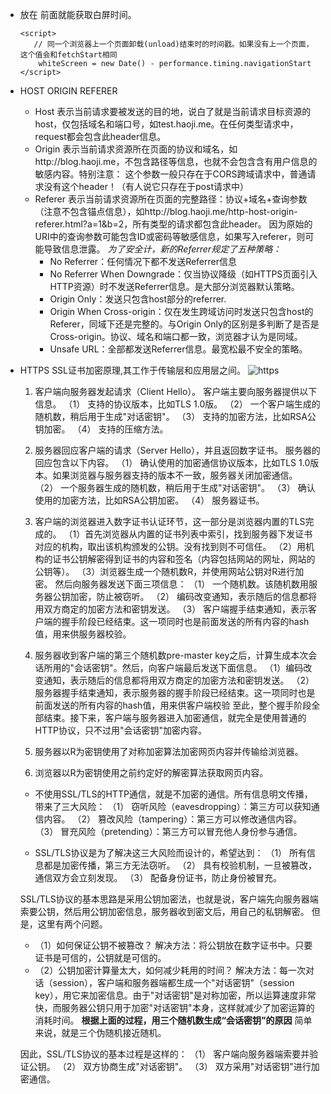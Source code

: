 - 放在 </head> 前面就能获取白屏时间。
  ```
  <script>
     // 同一个浏览器上一个页面卸载(unload)结束时的时间戳。如果没有上一个页面，这个值会和fetchStart相同
      whiteScreen = new Date() - performance.timing.navigationStart
  </script>
  ```

- HOST ORIGIN REFERER
  - Host
   表示当前请求要被发送的目的地，说白了就是当前请求目标资源的host，仅包括域名和端口号，如test.haoji.me。在任何类型请求中，request都会包含此header信息。
  - Origin
   表示当前请求资源所在页面的协议和域名，如http://blog.haoji.me，不包含路径等信息，也就不会包含含有用户信息的敏感内容。特别注意：
   这个参数一般只存在于CORS跨域请求中，普通请求没有这个header！（有人说它只存在于post请求中）
  - Referer
   表示当前请求资源所在页面的完整路径：协议+域名+查询参数（注意不包含锚点信息），如http://blog.haoji.me/http-host-origin-referer.html?a=1&b=2，所有类型的请求都包含此header。
   因为原始的URI中的查询参数可能包含ID或密码等敏感信息，如果写入referer，则可能导致信息泄露。
   *为了安全计，新的Referrer规定了五种策略：*
    - No Referrer：任何情况下都不发送Referrer信息
    - No Referrer When Downgrade：仅当协议降级（如HTTPS页面引入HTTP资源）时不发送Referrer信息。是大部分浏览器默认策略。
    - Origin Only：发送只包含host部分的referrer.
    - Origin When Cross-origin：仅在发生跨域访问时发送只包含host的Referer，同域下还是完整的。与Origin Only的区别是多判断了是否是Cross-origin。协议、域名和端口都一致，浏览器才认为是同域。
    - Unsafe URL：全部都发送Referrer信息。最宽松最不安全的策略。
- HTTPS SSL证书加密原理,其工作于传输层和应用层之间。
  ![https](https://img2020.cnblogs.com/blog/1395105/202005/1395105-20200526213357731-2033948230.jpg)
    1. 客户端向服务器发起请求（Client Hello）。
        客户端主要向服务器提供以下信息。
        （1） 支持的协议版本，比如TLS 1.0版。
        （2） 一个客户端生成的随机数，稍后用于生成"对话密钥"。
        （3） 支持的加密方法，比如RSA公钥加密。
        （4） 支持的压缩方法。
    2. 服务器回应客户端的请求（Server Hello），并且返回数字证书。
        服务器的回应包含以下内容。
        （1） 确认使用的加密通信协议版本，比如TLS 1.0版本。如果浏览器与服务器支持的版本不一致，服务器关闭加密通信。
        （2） 一个服务器生成的随机数，稍后用于生成"对话密钥"。
        （3） 确认使用的加密方法，比如RSA公钥加密。
        （4） 服务器证书。
    3. 客户端的浏览器进入数字证书认证环节，这一部分是浏览器内置的TLS完成的。
        （1）首先浏览器从内置的证书列表中索引，找到服务器下发证书对应的机构，取出该机构颁发的公钥。没有找到则不可信任。
        （2）用机构的证书公钥解密得到证书的内容和签名（内容包括网站的网址，网站的公钥等）。
        （3）浏览器生成一个随机数R，并使用网站公钥对R进行加密。
          然后向服务器发送下面三项信息：
        （1） 一个随机数。该随机数用服务器公钥加密，防止被窃听。
        （2） 编码改变通知，表示随后的信息都将用双方商定的加密方法和密钥发送。
        （3） 客户端握手结束通知，表示客户端的握手阶段已经结束。这一项同时也是前面发送的所有内容的hash值，用来供服务器校验。

    4. 服务器收到客户端的第三个随机数pre-master key之后，计算生成本次会话所用的"会话密钥"。然后，向客户端最后发送下面信息。
        （1）编码改变通知，表示随后的信息都将用双方商定的加密方法和密钥发送。
        （2）服务器握手结束通知，表示服务器的握手阶段已经结束。这一项同时也是前面发送的所有内容的hash值，用来供客户端校验
        至此，整个握手阶段全部结束。接下来，客户端与服务器进入加密通信，就完全是使用普通的HTTP协议，只不过用"会话密钥"加密内容。
    5. 服务器以R为密钥使用了对称加密算法加密网页内容并传输给浏览器。
    6. 浏览器以R为密钥使用之前约定好的解密算法获取网页内容。

    - 不使用SSL/TLS的HTTP通信，就是不加密的通信。所有信息明文传播，带来了三大风险：
    （1） 窃听风险（eavesdropping）：第三方可以获知通信内容。
    （2） 篡改风险（tampering）：第三方可以修改通信内容。
    （3） 冒充风险（pretending）：第三方可以冒充他人身份参与通信。

    - SSL/TLS协议是为了解决这三大风险而设计的，希望达到：
    （1） 所有信息都是加密传播，第三方无法窃听。
    （2） 具有校验机制，一旦被篡改，通信双方会立刻发现。
    （3） 配备身份证书，防止身份被冒充。

    SSL/TLS协议的基本思路是采用公钥加密法，也就是说，客户端先向服务器端索要公钥，然后用公钥加密信息，服务器收到密文后，用自己的私钥解密。
    但是，这里有两个问题。
    - （1）如何保证公钥不被篡改？
    解决方法：将公钥放在数字证书中。只要证书是可信的，公钥就是可信的。
    - （2）公钥加密计算量太大，如何减少耗用的时间？
    解决方法：每一次对话（session），客户端和服务器端都生成一个"对话密钥"（session key），用它来加密信息。由于"对话密钥"是对称加密，所以运算速度非常快，而服务器公钥只用于加密"对话密钥"本身，这样就减少了加密运算的消耗时间。
      **根据上面的过程，用三个随机数生成“会话密钥”的原因**
      简单来说，就是三个伪随机接近随机。


    因此，SSL/TLS协议的基本过程是这样的：
    （1） 客户端向服务器端索要并验证公钥。
    （2） 双方协商生成"对话密钥"。
    （3） 双方采用"对话密钥"进行加密通信。


